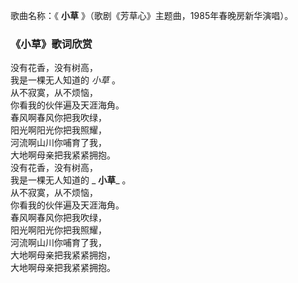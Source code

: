

歌曲名称：《 **小草** 》（歌剧《芳草心》主题曲，1985年春晚房新华演唱）。

### 《小草》歌词欣赏

没有花香，没有树高，  
我是一棵无人知道的 _小草_ 。  
从不寂寞，从不烦恼，  
你看我的伙伴遍及天涯海角。  
春风啊春风你把我吹绿，  
阳光啊阳光你把我照耀，  
河流啊山川你哺育了我，  
大地啊母亲把我紧紧拥抱。  
没有花香，没有树高，  
我是一棵无人知道的 _ **小草**_ 。  
从不寂寞，从不烦恼，  
你看我的伙伴遍及天涯海角。  
春风啊春风你把我吹绿，  
阳光啊阳光你把我照耀，  
河流啊山川你哺育了我，  
大地啊母亲把我紧紧拥抱，  
大地啊母亲把我紧紧拥抱。

